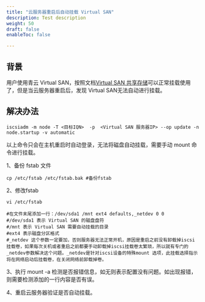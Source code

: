 ```yaml
---
title: "云服务器重启后自动挂载 Virtual SAN"
description: Test description
weight: 50
draft: false
enableToc: false

---
```


## 背景

用户使用青云 Virtual SAN，按照文档[Virtual SAN 共享存储](/storage/share/manual/vsan/#linux)可以正常挂载使用了，但是当云服务器重启后，发现 Virtual SAN无法自动进行挂载。

## 解决办法

```shell
iscsiadm -m node -T <目标IQN>  -p  <Virtual SAN 服务器IP> --op update -n node.startup -v automatic
```

以上命令只会在主机重启时自动登录，无法将磁盘自动挂载，需要手动 mount 命令进行挂载。

1、备份 fstab 文件

```shell
cp /etc/fstab /etc/fstab.bak #备份fstab
```

2、修改fstab

```shell
vi /etc/fstab

#在文件末尾添加一行：/dev/sda1 /mnt ext4 defaults,_netdev 0 0
#/dev/sda1 表示 Virtual SAN 的磁盘盘符
#/mnt 表示 Virtual SAN 需要自动挂载的目录
#ext4 表示磁盘分区格式
#_netdev 这个参数一定要加，否则服务器无法正常开机，原因是重启之前没有卸载掉iscsi挂载卷，如果每次关机或者重启之前都要手动卸载掉iscsi挂载卷太繁琐，所以就有专门的_netdev参数解决这个问题。_netdev是针对iscsi设备的特殊mount 选项，此挂载选择指示将在网络启动后挂载卷，在关闭网络前卸载掉卷。
```

3、执行 mount -a 检测是否报错信息，如无则表示配置没有问题。如出现报错，则需要检测添加的一行内容是否有误。

4、重启云服务器验证是否自动挂载。